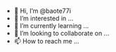 - 👋 Hi, I’m @baote77i
- 👀 I’m interested in ...
- 🌱 I’m currently learning ...
- 💞️ I’m looking to collaborate on ...
- 📫 How to reach me ...

<!---
baote77i/baote77i is a ✨ special ✨ repository because its `README.md` (this file) appears on your GitHub profile.
You can click the Preview link to take a look at your changes.
--->
